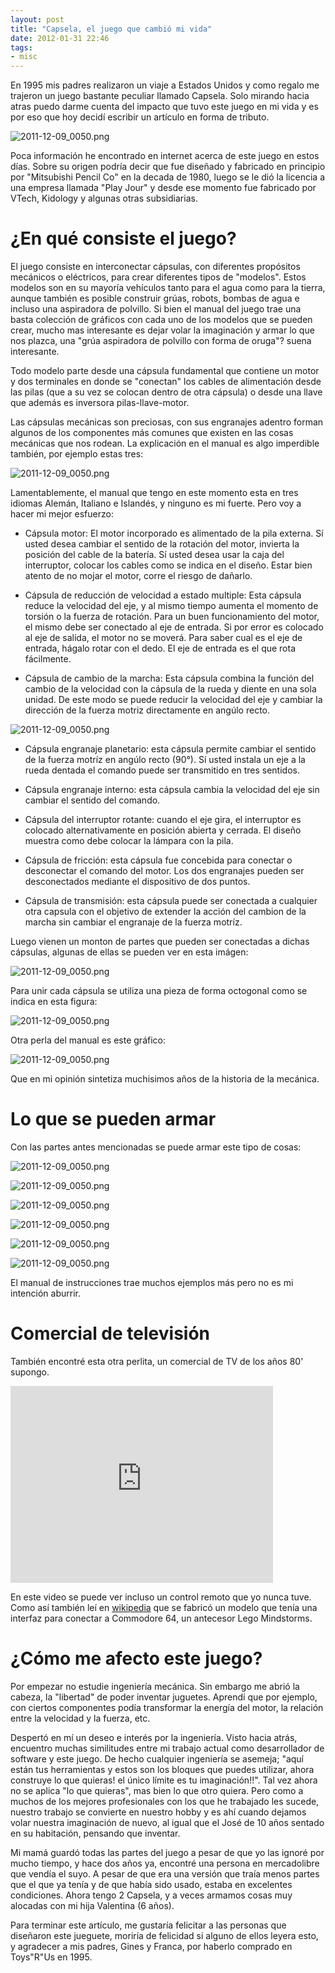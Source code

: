 ```yaml
---
layout: post
title: "Capsela, el juego que cambió mi vida"
date: 2012-01-31 22:46
tags:
- misc 
---
```


En 1995 mis padres realizaron un viaje a Estados Unidos y como regalo me trajeron un juego bastante peculiar llamado Capsela. Solo mirando hacia atras puedo darme cuenta del impacto que tuvo este juego en mi vida y es por eso que hoy decidí escribir un artículo en forma de tributo.

![2011-12-09_0050.png](https://s3.amazonaws.com/joseoncode.com/img/capsela-01.png)

Poca información he encontrado en internet acerca de este juego en estos días. Sobre su origen podría decir que fue diseñado y fabricado en principio por "Mitsubishi Pencil Co" en la decada de 1980, luego se le dió la licencia a una empresa llamada "Play Jour" y desde ese momento fue fabricado por VTech, Kidology y algunas otras subsidiarias.

¿En qué consiste el juego?
==========================

El juego consiste en interconectar cápsulas, con diferentes propósitos mecánicos o eléctricos, para crear diferentes tipos de "modelos". Estos modelos son en su mayoría vehículos tanto para el agua como para la tierra, aunque también es posible construir grúas, robots, bombas de agua e incluso una aspiradora de polvillo. Si bien el manual del juego trae una basta colección de gráficos con cada uno de los modelos que se pueden crear, mucho mas interesante es dejar volar la imaginación y armar lo que nos plazca, una "grúa aspiradora de polvillo con forma de oruga"? suena interesante.

Todo modelo parte desde una cápsula fundamental que contiene un motor y dos terminales en donde se "conectan" los cables de alimentación desde las pilas (que a su vez se colocan dentro de otra cápsula) o desde una llave que además es inversora pilas-llave-motor.

Las cápsulas mecánicas son preciosas, con sus engranajes adentro forman algunos de los componentes más comunes que existen en las cosas mecánicas que nos rodean. La explicación en el manual es algo imperdible también, por ejemplo estas tres:

![2011-12-09_0050.png](https://s3.amazonaws.com/joseoncode.com/img/capsela-02.jpg)

Lamentablemente, el manual que tengo en este momento esta en tres idiomas Alemán, Italiano e Islandés, y ninguno es mi fuerte. Pero voy a hacer mi mejor esfuerzo:

*  Cápsula motor: El motor incorporado es alimentado de la pila externa. Sí usted desea cambiar el sentido de la rotación del motor, invierta la posición del cable de la batería. Sí usted desea usar la caja del interruptor, colocar los cables como se indica en el diseño. Estar bien atento de no mojar el motor, corre el riesgo de dañarlo.

*  Cápsula de reducción de velocidad a estado multiple: Esta cápsula reduce la velocidad del eje, y al mismo tiempo aumenta el momento de torsión o la fuerza de rotación. Para un buen funcionamiento del motor, el mismo debe ser conectado al eje de entrada. Si por error es colocado al eje de salída, el motor no se moverá. Para saber cual es el eje de entrada, hágalo rotar con el dedo. El eje de entrada es el que rota fácilmente.

*  Cápsula de cambio de la marcha: Esta cápsula combina la función del cambio de la velocidad con la cápsula de la rueda y diente en una sola unidad. De este modo se puede reducir la velocidad del eje y cambiar la dirección de la fuerza motriz directamente en angúlo recto.

![2011-12-09_0050.png](https://s3.amazonaws.com/joseoncode.com/img/capsela-03.jpg)

*  Cápsula engranaje planetario: esta cápsula permite cambiar el sentido de la fuerza motríz en angúlo recto (90°). Sí usted instala un eje a la rueda dentada el comando puede ser transmitido en tres sentidos.

*  Cápsula engranaje interno: esta cápsula cambia la velocidad del eje sin cambiar el sentido del comando.

*  Cápsula del interruptor rotante: cuando el eje gira, el interruptor es colocado alternativamente en posición abierta y cerrada. El diseño muestra como debe colocar la lámpara con la pila.

*  Cápsula de fricción: esta cápsula fue concebida para conectar o desconectar el comando del motor. Los dos engranajes pueden ser desconectados mediante el dispositivo de dos puntos.

*  Cápsula de transmisión: esta cápsula puede ser conectada a cualquier otra capsula con el objetivo de extender la acción del cambion de la marcha sin cambiar el engranaje de la fuerza motríz.

Luego vienen un monton de partes que pueden ser conectadas a dichas cápsulas, algunas de ellas se pueden ver en esta imágen:

![2011-12-09_0050.png](https://s3.amazonaws.com/joseoncode.com/img/capsela-06.jpg)

Para unir cada cápsula se utiliza una pieza de forma octogonal como se indica en esta figura:

![2011-12-09_0050.png](https://s3.amazonaws.com/joseoncode.com/img/capsela-04.jpg)


Otra perla del manual es este gráfico:

![2011-12-09_0050.png](https://s3.amazonaws.com/joseoncode.com/img/capsela-05.jpg)

Que en mi opinión sintetiza muchisimos años de la historia de la mecánica.


Lo que se pueden armar
======================

Con las partes antes mencionadas se puede armar este tipo de cosas:

![2011-12-09_0050.png](https://s3.amazonaws.com/joseoncode.com/img/capsela-07.jpg)

![2011-12-09_0050.png](https://s3.amazonaws.com/joseoncode.com/img/capsela-08.jpg)

![2011-12-09_0050.png](https://s3.amazonaws.com/joseoncode.com/img/capsela-09.jpg)

![2011-12-09_0050.png](https://s3.amazonaws.com/joseoncode.com/img/capsela-10.jpg)

![2011-12-09_0050.png](https://s3.amazonaws.com/joseoncode.com/img/capsela-10.jpg)

![2011-12-09_0050.png](https://s3.amazonaws.com/joseoncode.com/img/capsela-11.jpg)



El manual de instrucciones trae muchos ejemplos más pero no es mi intención aburrir.


Comercial de televisión
=======================

También encontré esta otra perlita, un comercial de TV de los años 80' supongo.

<iframe width="420" height="315" src="http://www.youtube.com/embed/xXfla5LU8gc" frameborder="0" allowfullscreen></iframe>

En este video se puede ver incluso un control remoto que yo nunca tuve. Como así también leí en [wikipedia](http://en.wikipedia.org/wiki/Capsela) que se fabricó un modelo que tenía una interfaz para conectar a Commodore 64, un antecesor Lego Mindstorms.

¿Cómo me afecto este juego?
===========================

Por empezar no estudie ingeniería mecánica. Sin embargo me abrió la cabeza, la "libertad" de poder inventar juguetes. Aprendí que por ejemplo, con ciertos componentes podía transformar la energía del motor, la relación entre la velocidad y la fuerza, etc.

Despertó en mí un deseo e interés por la ingeniería. Visto hacia atrás, encuentro muchas similitudes entre mi trabajo actual como desarrollador de software y este juego. De hecho cualquier ingeniería se asemeja; "aquí están tus herramientas y estos son los bloques que puedes utilizar, ahora construye lo que quieras! el único límite es tu imaginación!!". Tal vez ahora no se aplica "lo que quieras", mas bien lo que otro quiera. Pero como a muchos de los mejores profesionales con los que he trabajado les sucede, nuestro trabajo se convierte en nuestro hobby y es ahí cuando dejamos volar nuestra imaginación de nuevo, al igual que el José de 10 años sentado en su habitación, pensando que inventar.

Mi mamá guardó todas las partes del juego a pesar de que yo las ignoré por mucho tiempo, y hace dos años ya, encontré una persona en mercadolibre que vendía el suyo. A pesar de que era una versión que traía menos partes que el que ya tenía y de que había sido usado, estaba en excelentes condiciones. Ahora tengo 2 Capsela, y a veces armamos cosas muy alocadas con mi hija Valentina (6 años).

Para terminar este artículo, me gustaría felicitar a las personas que diseñaron este jueguete, moriría de felicidad si alguno de ellos leyera esto, y agradecer a mis padres, Gines y Franca, por haberlo comprado en Toys"R"Us en 1995.